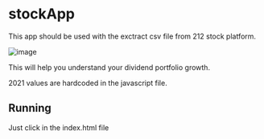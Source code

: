 # stockApp

This app should be used with the exctract csv file from 212 stock platform.

![image](https://user-images.githubusercontent.com/20630791/183755748-31d9ff11-2d82-4f60-b60c-a1c7d1cba3b0.png)

This will help you understand your dividend portfolio growth.

2021 values are hardcoded in the javascript file.

## Running

Just click in the index.html file
